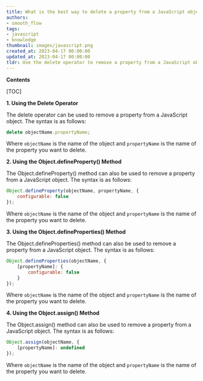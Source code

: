 ```yaml
---
title: What is the best way to delete a property from a JavaScript object?
authors:
- smooth_flow
tags:
- javascript
- knowledge
thumbnail: images/javascript.png
created_at: 2023-04-17 00:00:00
updated_at: 2023-04-17 00:00:00
tldr: Use the delete operator to remove a property from a JavaScript object.
---
```


**Contents**

[TOC]

**1. Using the Delete Operator**

The delete operator can be used to remove a property from a JavaScript object. The syntax is as follows:

```javascript
delete objectName.propertyName;
```

Where `objectName` is the name of the object and `propertyName` is the name of the property you want to delete.

**2. Using the Object.defineProperty() Method**

The Object.defineProperty() method can also be used to remove a property from a JavaScript object. The syntax is as follows:

```javascript
Object.defineProperty(objectName, propertyName, {
    configurable: false
});
```

Where `objectName` is the name of the object and `propertyName` is the name of the property you want to delete.

**3. Using the Object.defineProperties() Method**

The Object.defineProperties() method can also be used to remove a property from a JavaScript object. The syntax is as follows:

```javascript
Object.defineProperties(objectName, {
    [propertyName]: {
        configurable: false
    }
});
```

Where `objectName` is the name of the object and `propertyName` is the name of the property you want to delete.

**4. Using the Object.assign() Method**

The Object.assign() method can also be used to remove a property from a JavaScript object. The syntax is as follows:

```javascript
Object.assign(objectName, {
    [propertyName]: undefined
});
```

Where `objectName` is the name of the object and `propertyName` is the name of the property you want to delete.
